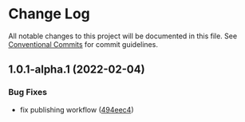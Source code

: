 # Change Log

All notable changes to this project will be documented in this file.
See [Conventional Commits](https://conventionalcommits.org) for commit guidelines.

## 1.0.1-alpha.1 (2022-02-04)


### Bug Fixes

* fix publishing workflow ([494eec4](https://github.com/thoughtindustries/helium/commit/494eec409faa1fed55618af1f6dd76ef6e3f9b8a))
